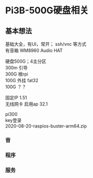 # Pi3B-500G硬盘相关
## 基本想法
基础大全，有UI，常开；  ssh/vnc 等方式   
有音箱 WM8960 Audio HAT    

硬盘500G；4主分区    
300m  引导  
300G  根rpi  
100G  外挂 fat32   
100G  ？？  

固定IP  1.51   
无线网卡 启用ap  32.1  

pi300  
key登录  
2020-08-20-raspios-buster-arm64.zip  
### 音  


### 程序  


### 服务  

